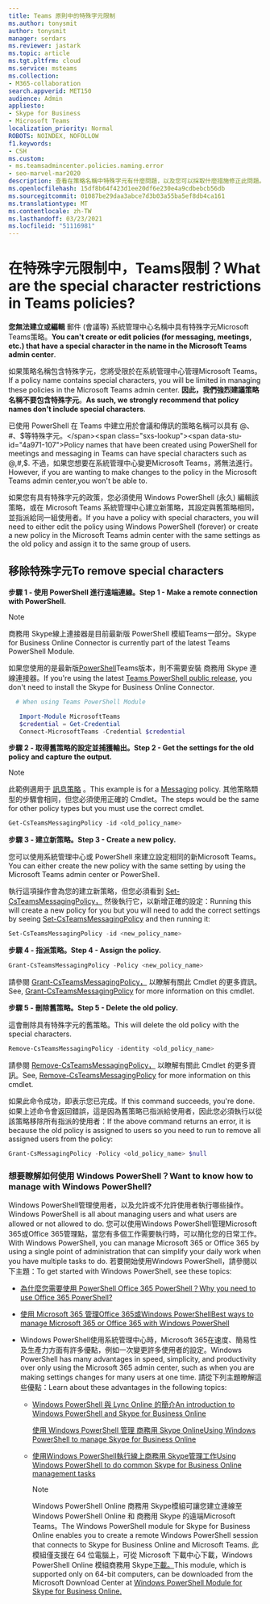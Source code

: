 ```yaml
---
title: Teams 原則中的特殊字元限制
ms.author: tonysmit
author: tonysmit
manager: serdars
ms.reviewer: jastark
ms.topic: article
ms.tgt.pltfrm: cloud
ms.service: msteams
ms.collection:
- M365-collaboration
search.appverid: MET150
audience: Admin
appliesto:
- Skype for Business
- Microsoft Teams
localization_priority: Normal
ROBOTS: NOINDEX, NOFOLLOW
f1.keywords:
- CSH
ms.custom:
- ms.teamsadmincenter.policies.naming.error
- seo-marvel-mar2020
description: 查看在策略名稱中特殊字元有什麼問題，以及您可以採取什麼措施修正此問題。
ms.openlocfilehash: 15df8b64f423d1ee20df6e230e4a9cdbebcb56db
ms.sourcegitcommit: 01087be29daa3abce7d3b03a55ba5ef8db4ca161
ms.translationtype: MT
ms.contentlocale: zh-TW
ms.lasthandoff: 03/23/2021
ms.locfileid: "51116981"
---
```

# <a name="what-are-the-special-character-restrictions-in-teams-policies"></a><span data-ttu-id="4a971-103">在特殊字元限制中，Teams限制？</span><span class="sxs-lookup"><span data-stu-id="4a971-103">What are the special character restrictions in Teams policies?</span></span>

<span data-ttu-id="4a971-104">**您無法建立或編輯** 郵件 (會議等) 系統管理中心名稱中具有特殊字元Microsoft Teams策略。</span><span class="sxs-lookup"><span data-stu-id="4a971-104">**You can't create or edit policies (for messaging, meetings, etc.) that have a special character in the name in the Microsoft Teams admin center**.</span></span> 

<span data-ttu-id="4a971-105">如果策略名稱包含特殊字元，您將受限於在系統管理中心管理Microsoft Teams。</span><span class="sxs-lookup"><span data-stu-id="4a971-105">If a policy name contains special characters, you will be limited in managing these policies in the Microsoft Teams admin center.</span></span> <span data-ttu-id="4a971-106">**因此，我們強烈建議策略名稱不要包含特殊字元**。</span><span class="sxs-lookup"><span data-stu-id="4a971-106">**As such, we strongly recommend that policy names don't include special characters**.</span></span> 

<span data-ttu-id="4a971-107">已使用 PowerShell 在 Teams 中建立用於會議和傳訊的策略名稱可以具有 @、#、$等特殊字元。</span><span class="sxs-lookup"><span data-stu-id="4a971-107">Policy names that have been created using PowerShell for meetings and messaging in Teams can have special characters such as @,#,$.</span></span> <span data-ttu-id="4a971-108">不過，如果您想要在系統管理中心變更Microsoft Teams，將無法進行。</span><span class="sxs-lookup"><span data-stu-id="4a971-108">However, if you are wanting to make changes to the policy in the Microsoft Teams admin center,you won't be able to.</span></span> 

<span data-ttu-id="4a971-109">如果您有具有特殊字元的政策，您必須使用 Windows PowerShell (永久) 編輯該策略，或在 Microsoft Teams 系統管理中心建立新策略，其設定與舊策略相同，並指派給同一組使用者。</span><span class="sxs-lookup"><span data-stu-id="4a971-109">If you have a policy with special characters, you will need to either edit the policy using Windows PowerShell (forever) or create a new policy in the Microsoft Teams admin center with the same settings as the old policy and assign it to the same group of users.</span></span>

## <a name="to-remove-special-characters"></a><span data-ttu-id="4a971-110">移除特殊字元</span><span class="sxs-lookup"><span data-stu-id="4a971-110">To remove special characters</span></span>

<span data-ttu-id="4a971-111">**步驟 1 - 使用 PowerShell 進行遠端連線。**</span><span class="sxs-lookup"><span data-stu-id="4a971-111">**Step 1 - Make a remote connection with PowerShell.**</span></span>
> [!NOTE]
> <span data-ttu-id="4a971-112">商務用 Skype線上連接器是目前最新版 PowerShell 模組Teams一部分。</span><span class="sxs-lookup"><span data-stu-id="4a971-112">Skype for Business Online Connector is currently part of the latest Teams PowerShell Module.</span></span>
>
> <span data-ttu-id="4a971-113">如果您使用的是最新版[PowerShell](https://www.powershellgallery.com/packages/MicrosoftTeams/)Teams版本，則不需要安裝 商務用 Skype 連線連接器。</span><span class="sxs-lookup"><span data-stu-id="4a971-113">If you're using the latest [Teams PowerShell public release](https://www.powershellgallery.com/packages/MicrosoftTeams/), you don't need to install the Skype for Business Online Connector.</span></span>

```powershell
  # When using Teams PowerShell Module

   Import-Module MicrosoftTeams
   $credential = Get-Credential
   Connect-MicrosoftTeams -Credential $credential
```


<span data-ttu-id="4a971-114">**步驟 2 - 取得舊策略的設定並捕獲輸出。**</span><span class="sxs-lookup"><span data-stu-id="4a971-114">**Step 2 - Get the settings for the old policy and capture the output.**</span></span>

> [!NOTE]
> <span data-ttu-id="4a971-115">此範例適用于 [訊息策略](/powershell/module/skype/get-csteamsmessagingpolicy?view=skype-ps) 。</span><span class="sxs-lookup"><span data-stu-id="4a971-115">This example is for a [Messaging](/powershell/module/skype/get-csteamsmessagingpolicy?view=skype-ps) policy.</span></span>  <span data-ttu-id="4a971-116">其他策略類型的步驟會相同，但您必須使用正確的 Cmdlet。</span><span class="sxs-lookup"><span data-stu-id="4a971-116">The steps would be the same for other policy types but you must use the correct cmdlet.</span></span> 

  ```PowerShell
  Get-CsTeamsMessagingPolicy -id <old_policy_name>
  ```


<span data-ttu-id="4a971-117">**步驟 3 - 建立新策略。**</span><span class="sxs-lookup"><span data-stu-id="4a971-117">**Step 3 - Create a new policy.**</span></span>

<span data-ttu-id="4a971-118">您可以使用系統管理中心或 PowerShell 來建立設定相同的新Microsoft Teams。</span><span class="sxs-lookup"><span data-stu-id="4a971-118">You can either create the new policy with the same setting by using the Microsoft Teams admin center or PowerShell.</span></span>

<span data-ttu-id="4a971-119">執行這項操作會為您的建立新策略，但您必須看到 [Set-CsTeamsMessagingPolicy，](/powershell/module/skype/set-csteamsmessagingpolicy?view=skype-ps) 然後執行它，以新增正確的設定：</span><span class="sxs-lookup"><span data-stu-id="4a971-119">Running this will create a new policy for you but you will need to add the correct settings by seeing [Set-CsTeamsMessagingPolicy](/powershell/module/skype/set-csteamsmessagingpolicy?view=skype-ps) and then running it:</span></span>

  ```PowerShell
  Set-CsTeamsMessagingPolicy -id <new_policy_name>
 ```
<span data-ttu-id="4a971-120">**步驟 4 - 指派策略。**</span><span class="sxs-lookup"><span data-stu-id="4a971-120">**Step 4 - Assign the policy.**</span></span>
 ```PowerShell
Grant-CsTeamsMessagingPolicy -Policy <new_policy_name>
 ```
<span data-ttu-id="4a971-121">請參閱 [Grant-CsTeamsMessagingPolicy，](/powershell/module/skype/grant-csteamsmessagingpolicy?view=skype-ps) 以瞭解有關此 Cmdlet 的更多資訊。</span><span class="sxs-lookup"><span data-stu-id="4a971-121">See, [Grant-CsTeamsMessagingPolicy](/powershell/module/skype/grant-csteamsmessagingpolicy?view=skype-ps) for more information on this cmdlet.</span></span>

<span data-ttu-id="4a971-122">**步驟 5 - 刪除舊策略。**</span><span class="sxs-lookup"><span data-stu-id="4a971-122">**Step 5 - Delete the old policy.**</span></span>

<span data-ttu-id="4a971-123">這會刪除具有特殊字元的舊策略。</span><span class="sxs-lookup"><span data-stu-id="4a971-123">This will delete the old policy with the special characters.</span></span>
  ```PowerShell
  Remove-CsTeamsMessagingPolicy -identity <old_policy_name>
  ```
<span data-ttu-id="4a971-124">請參閱 [Remove-CsTeamsMessagingPolicy，](/powershell/module/skype/remove-csteamsmessagingpolicy?view=skype-ps) 以瞭解有關此 Cmdlet 的更多資訊。</span><span class="sxs-lookup"><span data-stu-id="4a971-124">See, [Remove-CsTeamsMessagingPolicy](/powershell/module/skype/remove-csteamsmessagingpolicy?view=skype-ps) for more information on this cmdlet.</span></span>

<span data-ttu-id="4a971-125">如果此命令成功，即表示您已完成。</span><span class="sxs-lookup"><span data-stu-id="4a971-125">If this command succeeds, you're done.</span></span> <span data-ttu-id="4a971-126">如果上述命令會返回錯誤，這是因為舊策略已指派給使用者，因此您必須執行以從該策略移除所有指派的使用者：</span><span class="sxs-lookup"><span data-stu-id="4a971-126">If the above command returns an error, it is because the old policy is assigned to users so you need to run to remove all assigned users from the policy:</span></span>

```PowerShell
Grant-CsMessagingPolicy -Policy <old_policy_name> $null
```
### <a name="want-to-know-how-to-manage-with-windows-powershell"></a><span data-ttu-id="4a971-127">想要瞭解如何使用 Windows PowerShell？</span><span class="sxs-lookup"><span data-stu-id="4a971-127">Want to know how to manage with Windows PowerShell?</span></span>

<span data-ttu-id="4a971-128">Windows PowerShell管理使用者，以及允許或不允許使用者執行哪些操作。</span><span class="sxs-lookup"><span data-stu-id="4a971-128">Windows PowerShell is all about managing users and what users are allowed or not allowed to do.</span></span> <span data-ttu-id="4a971-129">您可以使用Windows PowerShell管理Microsoft 365或Office 365管理點，當您有多個工作需要執行時，可以簡化您的日常工作。</span><span class="sxs-lookup"><span data-stu-id="4a971-129">With Windows PowerShell, you can manage Microsoft 365 or Office 365 by using a single point of administration that can simplify your daily work when you have multiple tasks to do.</span></span> <span data-ttu-id="4a971-130">若要開始使用Windows PowerShell，請參閱以下主題：</span><span class="sxs-lookup"><span data-stu-id="4a971-130">To get started with Windows PowerShell, see these topics:</span></span>
    
  - [<span data-ttu-id="4a971-131">為什麼您需要使用 PowerShell Office 365 PowerShell？</span><span class="sxs-lookup"><span data-stu-id="4a971-131">Why you need to use Office 365 PowerShell?</span></span>](/microsoft-365/enterprise/why-you-need-to-use-microsoft-365-powershell)
    
  - <span data-ttu-id="4a971-132">[使用 Microsoft 365 管理Office 365或Windows PowerShell](/previous-versions//dn568025(v=technet.10))</span><span class="sxs-lookup"><span data-stu-id="4a971-132">[Best ways to manage Microsoft 365 or Office 365 with Windows PowerShell](/previous-versions//dn568025(v=technet.10))</span></span>
    
- <span data-ttu-id="4a971-133">Windows PowerShell使用系統管理中心時，Microsoft 365在速度、簡易性及生產力方面有許多優點，例如一次變更許多使用者的設定。</span><span class="sxs-lookup"><span data-stu-id="4a971-133">Windows PowerShell has many advantages in speed, simplicity, and productivity over only using the Microsoft 365 admin center, such as when you are making settings changes for many users at one time.</span></span> <span data-ttu-id="4a971-134">請從下列主題瞭解這些優點：</span><span class="sxs-lookup"><span data-stu-id="4a971-134">Learn about these advantages in the following topics:</span></span>
    
  - [<span data-ttu-id="4a971-135">Windows PowerShell 與 Lync Online 的簡介</span><span class="sxs-lookup"><span data-stu-id="4a971-135">An introduction to Windows PowerShell and Skype for Business Online</span></span>](/SkypeForBusiness/set-up-your-computer-for-windows-powershell/set-up-your-computer-for-windows-powershell)
    
    [<span data-ttu-id="4a971-136">使用 Windows PowerShell 管理 商務用 Skype Online</span><span class="sxs-lookup"><span data-stu-id="4a971-136">Using Windows PowerShell to manage Skype for Business Online</span></span>](/SkypeForBusiness/set-up-your-computer-for-windows-powershell/set-up-your-computer-for-windows-powershell)
    
  - [<span data-ttu-id="4a971-137">使用Windows PowerShell執行線上商務用 Skype管理工作</span><span class="sxs-lookup"><span data-stu-id="4a971-137">Using Windows PowerShell to do common Skype for Business Online management tasks</span></span>](/SkypeForBusiness/set-up-your-computer-for-windows-powershell/set-up-your-computer-for-windows-powershell)
    
    > [!NOTE]
    > <span data-ttu-id="4a971-138">Windows PowerShell Online 商務用 Skype模組可讓您建立連線至 Windows PowerShell Online 和 商務用 Skype 的遠端Microsoft Teams。</span><span class="sxs-lookup"><span data-stu-id="4a971-138">The Windows PowerShell module for Skype for Business Online enables you to create a remote Windows PowerShell session that connects to Skype for Business Online and Microsoft Teams.</span></span> <span data-ttu-id="4a971-139">此模組僅支援在 64 位電腦上，可從 Microsoft 下載中心下載，Windows PowerShell Online 模組商務用 Skype[下載。](https://go.microsoft.com/fwlink/?LinkId=294688)</span><span class="sxs-lookup"><span data-stu-id="4a971-139">This module, which is supported only on 64-bit computers, can be downloaded from the Microsoft Download Center at [Windows PowerShell Module for Skype for Business Online.](https://go.microsoft.com/fwlink/?LinkId=294688)</span></span>
